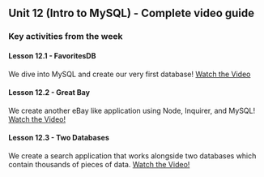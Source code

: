 ## Unit 12 (Intro to MySQL) - Complete video guide

### Key activities from the week

#### Lesson 12.1 - FavoritesDB

We dive into MySQL and create our very first database!
[Watch the Video](https://www.youtube.com/watch?v=5tcyKHHbS7U)

#### Lesson 12.2 - Great Bay

We create another eBay like application using Node, Inquirer, and MySQL!
[Watch the Video!](https://www.youtube.com/watch?v=oWMAhTUHMFw)

#### Lesson 12.3 - Two Databases

We create a search application that works alongside two databases which contain thousands of pieces of data.
[Watch the Video!](https://www.youtube.com/watch?v=CJDp8W9xIVU)